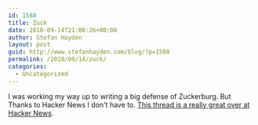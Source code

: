 ```yaml
---
id: 1588
title: Zuck
date: 2010-09-14T21:00:26+00:00
author: Stefan Hayden
layout: post
guid: http://www.stefanhayden.com/blog/?p=1588
permalink: /2010/09/14/zuck/
categories:
  - Uncategorized
---
```

I was working my way up to writing a big defense of Zuckerburg. But Thanks to Hacker News I don't have to. <a href="http://news.ycombinator.com/item?id=1692122">This thread is a really great over at Hacker News</a>.